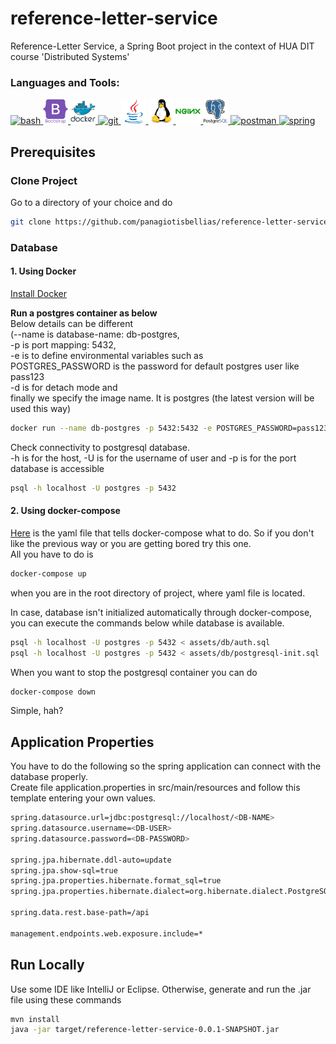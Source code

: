 # reference-letter-service
Reference-Letter Service, a Spring Boot project in the context of HUA DIT course 'Distributed Systems'

<h3 align="left">Languages and Tools:</h3>
<p align="left"> <a href="https://www.gnu.org/software/bash/" target="_blank" rel="noreferrer"> <img src="https://www.vectorlogo.zone/logos/gnu_bash/gnu_bash-icon.svg" alt="bash" width="40" height="40"/> </a> <a href="https://getbootstrap.com" target="_blank" rel="noreferrer"> <img src="https://raw.githubusercontent.com/devicons/devicon/master/icons/bootstrap/bootstrap-plain-wordmark.svg" alt="bootstrap" width="40" height="40"/> </a> <a href="https://www.docker.com/" target="_blank" rel="noreferrer"> <img src="https://raw.githubusercontent.com/devicons/devicon/master/icons/docker/docker-original-wordmark.svg" alt="docker" width="40" height="40"/> </a> <a href="https://git-scm.com/" target="_blank" rel="noreferrer"> <img src="https://www.vectorlogo.zone/logos/git-scm/git-scm-icon.svg" alt="git" width="40" height="40"/> </a> <a href="https://www.java.com" target="_blank" rel="noreferrer"> <img src="https://raw.githubusercontent.com/devicons/devicon/master/icons/java/java-original.svg" alt="java" width="40" height="40"/> </a> <a href="https://www.linux.org/" target="_blank" rel="noreferrer"> <img src="https://raw.githubusercontent.com/devicons/devicon/master/icons/linux/linux-original.svg" alt="linux" width="40" height="40"/> </a> <a href="https://www.nginx.com" target="_blank" rel="noreferrer"> <img src="https://raw.githubusercontent.com/devicons/devicon/master/icons/nginx/nginx-original.svg" alt="nginx" width="40" height="40"/> </a> <a href="https://www.postgresql.org" target="_blank" rel="noreferrer"> <img src="https://raw.githubusercontent.com/devicons/devicon/master/icons/postgresql/postgresql-original-wordmark.svg" alt="postgresql" width="40" height="40"/> </a> <a href="https://postman.com" target="_blank" rel="noreferrer"> <img src="https://www.vectorlogo.zone/logos/getpostman/getpostman-icon.svg" alt="postman" width="40" height="40"/> </a> <a href="https://spring.io/" target="_blank" rel="noreferrer"> <img src="https://www.vectorlogo.zone/logos/springio/springio-icon.svg" alt="spring" width="40" height="40"/> </a> </p>

## Prerequisites
### Clone Project

Go to a directory of your choice and do
```bash
git clone https://github.com/panagiotisbellias/reference-letter-service.git
```

### Database

#### 1. Using Docker
[Install Docker](https://docs.docker.com/get-docker/)

**Run a postgres container as below**  
Below details can be different  
(--name is database-name: db-postgres,  
 -p is port mapping: 5432,  
 -e is to define environmental variables such as  
 POSTGRES_PASSWORD is the password for default postgres user like pass123  
 -d is for detach mode and  
 finally we specify the image name. It is postgres (the latest version will be used this way)

```bash
docker run --name db-postgres -p 5432:5432 -e POSTGRES_PASSWORD=pass123 -d postgres
```
Check connectivity to postgresql database.  
-h is for the host, -U is for the username of user and -p is for the port database is accessible
```bash
psql -h localhost -U postgres -p 5432
```

#### 2. Using docker-compose
[Here](docker-compose.yaml) is the yaml file that tells docker-compose what to do. So if you don't like the previous way or you are getting bored try this one.  
All you have to do is
```bash
docker-compose up
```
when you are in the root directory of project, where yaml file is located.

In case, database isn't initialized automatically through docker-compose, you can execute the commands below while database is available.
```bash
psql -h localhost -U postgres -p 5432 < assets/db/auth.sql
psql -h localhost -U postgres -p 5432 < assets/db/postgresql-init.sql
```

When you want to stop the postgresql container you can do
```bash
docker-compose down
```

Simple, hah?

## Application Properties

You have to do the following so the spring application can connect with the database properly.  
Create file application.properties in src/main/resources and follow this template entering your own values.
```bash
spring.datasource.url=jdbc:postgresql://localhost/<DB-NAME>
spring.datasource.username=<DB-USER>
spring.datasource.password=<DB-PASSWORD>

spring.jpa.hibernate.ddl-auto=update
spring.jpa.show-sql=true
spring.jpa.properties.hibernate.format_sql=true
spring.jpa.properties.hibernate.dialect=org.hibernate.dialect.PostgreSQL81Dialect

spring.data.rest.base-path=/api

management.endpoints.web.exposure.include=*
```

## Run Locally
Use some IDE like IntelliJ or Eclipse. Otherwise, generate and run the .jar file using these commands
```bash
mvn install
java -jar target/reference-letter-service-0.0.1-SNAPSHOT.jar
```